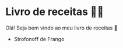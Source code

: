 # Livro de receitas :man_cook:

Olá! Seja bem vindo ao meu livro de receitas :wave:

- Strofonoff de Frango